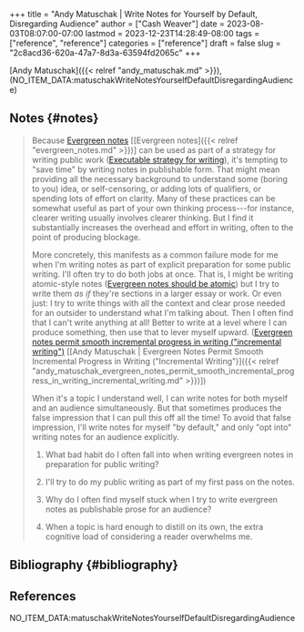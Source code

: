 +++
title = "Andy Matuschak | Write Notes for Yourself by Default, Disregarding Audience"
author = ["Cash Weaver"]
date = 2023-08-03T08:07:00-07:00
lastmod = 2023-12-23T14:28:49-08:00
tags = ["reference", "reference"]
categories = ["reference"]
draft = false
slug = "2c8acd36-620a-47a7-8d3a-63594fd2065c"
+++

[Andy Matuschak]({{< relref "andy_matuschak.md" >}}), (NO_ITEM_DATA:matuschakWriteNotesYourselfDefaultDisregardingAudience)


## Notes {#notes}

> Because [Evergreen notes](https://notes.andymatuschak.org/z5E5QawiXCMbtNtupvxeoEX) [[Evergreen notes]({{< relref "evergreen_notes.md" >}})] can be used as part of a strategy for writing public work ([Executable strategy for writing](https://notes.andymatuschak.org/zCknixwETdFm1MWdWPwMcXs)), it's tempting to "save time" by writing notes in publishable form. That might mean providing all the necessary background to understand some (boring to you) idea, or self-censoring, or adding lots of qualifiers, or spending lots of effort on clarity. Many of these practices can be somewhat useful as part of your own thinking process---for instance, clearer writing usually involves clearer thinking. But I find it substantially increases the overhead and effort in writing, often to the point of producing blockage.
>
> More concretely, this manifests as a common failure mode for me when I'm writing notes as part of explicit preparation for some public writing. I'll often try to do both jobs at once. That is, I might be writing atomic-style notes ([Evergreen notes should be atomic](https://notes.andymatuschak.org/zNUaiGAXp21eorsER1Jm9yU)) but I try to write them _as if_ they're sections in a larger essay or work. Or even just: I try to write things with all the context and clear prose needed for an outsider to understand what I'm talking about. Then I often find that I can't write anything at all! Better to write at a level where I can produce something, then use that to lever myself upward. ([Evergreen notes permit smooth incremental progress in writing ("incremental writing")](https://notes.andymatuschak.org/zNqLdKMiTo9EHA9EWYGXs7b) [[Andy Matuschak | Evergreen Notes Permit Smooth Incremental Progress in Writing ("Incremental Writing")]({{< relref "andy_matuschak_evergreen_notes_permit_smooth_incremental_progress_in_writing_incremental_writing.md" >}})])
>
> When it's a topic I understand well, I can write notes for both myself and an audience simultaneously. But that sometimes produces the false impression that I can pull this off all the time! To avoid that false impression, I'll write notes for myself "by default," and only "opt into" writing notes for an audience explicitly.
>
> 1.  What bad habit do I often fall into when writing evergreen notes in preparation for public writing?<br />
> 2.  I'll try to do my public writing as part of my first pass on the notes.
>
> 3.  Why do I often find myself stuck when I try to write evergreen notes as publishable prose for an audience?<br />
> 4.  When a topic is hard enough to distill on its own, the extra cognitive load of considering a reader overwhelms me.


## Bibliography {#bibliography}

## References

<style>.csl-entry{text-indent: -1.5em; margin-left: 1.5em;}</style><div class="csl-bib-body">
  <div class="csl-entry">NO_ITEM_DATA:matuschakWriteNotesYourselfDefaultDisregardingAudience</div>
</div>

